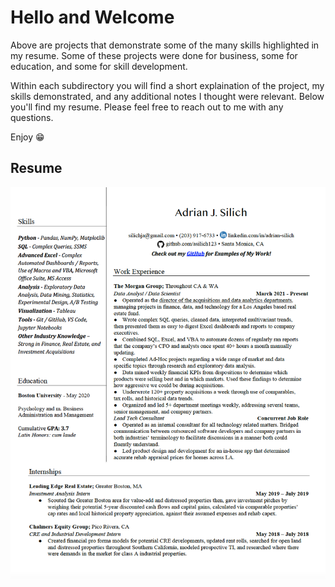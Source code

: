 # Hello and Welcome

Above are projects that demonstrate some of the many skills highlighted in my resume. Some of these projects were done for business, some for education, and some for skill development. 

Within each subdirectory you will find a short explaination of the project, my skills demonstrated, and any additional notes I thought were relevant. Below you'll find my resume. Please feel free to reach out to me with any questions. 

Enjoy :grin: 

## Resume
![alt text](https://github.com/asilich123/Resume_Projects/blob/main/Resume/Silich%20Resume%202022.png?raw=true)
